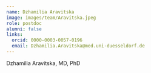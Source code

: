 ```yaml
---
name: Dzhamilia Aravitska
image: images/team/Aravitska.jpeg
role: postdoc
alumni: false
links:
  orcid: 0000-0003-0057-0196
  email: Dzhamilia.Aravitska@med.uni-duesseldorf.de
---
```


Dzhamilia Aravitska, MD, PhD